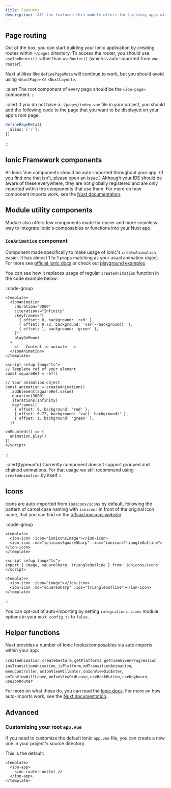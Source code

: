 ```yaml
---
title: Features
description: 'All the features this module offers for building apps with Ionic at great speed'
---
```


## Page routing

Out of the box, you can start building your Ionic application by creating routes within `~/pages` directory. To access the router, you should use `useIonRouter()` rather than `useRouter()` (which is auto-imported from `vue-router`).

Nuxt utilities like `definePageMeta` will continue to work, but you should avoid using `<NuxtPage>` or `<NuxtLayout>`.

::alert
The root component of every page should be the `<ion-page>` component.
::

::alert
If you do not have a `~/pages/index.vue` file in your project, you should add the following code to the page that you want to be displayed on your app's root page:

```ts [pages/home.vue]
definePageMeta({
  alias: ['/'],
})
```

::

## Ionic Framework components

All Ionic Vue components should be auto-imported throughout your app. (If you find one that isn't, please open an issue.) Although your IDE should be aware of these everywhere, they are not globally registered and are only imported within the components that use them. For more on how component imports work, see the [Nuxt documentation](https://v3.nuxtjs.org/guide/directory-structure/components#components-directory).

## Module utility components

Module also offers few components made for easier and more seamless way to integrate Ionic's composables or functions into your Nuxt app.

### `IonAnimation` component

Component made specifically to make usage of Ionic's `createAnimation` easier. It has almost 1 to 1 props matching as your usual animation object. For more see [official Ionic docs](https://ionicframework.com/docs/utilities/animations) or check out [playground examples](https://github.com/danielroe/nuxt-ionic/blob/main/playground/pages/tabs/tab4.vue)

You can see how it replaces usage of regular `createAnimation` function in the code example below:

::code-group

```vue [IonAnimation]
<template>
  <IonAnimation
    :duration="3000"
    :iterations="Infinity"
    :keyframes="[
      { offset: 0, background: 'red' },
      { offset: 0.72, background: 'var(--background)' },
      { offset: 1, background: 'green' },
    ]"
    playOnMount
  >
    <!-- Content to animate -->
  </IonAnimation>
</template>
```

```vue [Manual usage]
<script setup lang="ts">
// Template ref of your element
const squareRef = ref()

// Your animation object
const animation = createAnimation()
  .addElement(squareRef.value)
  .duration(3000)
  .iterations(Infinity)
  .keyframes([
    { offset: 0, background: 'red' },
    { offset: 0.72, background: 'var(--background)' },
    { offset: 1, background: 'green' },
  ])

onMounted(() => {
  animation.play()
})
</script>
```

::

::alert{type=info}
Currently component doesn't support grouped and chained animations. For that usage we still recommend using `createAnimation` by itself
::

## Icons

Icons are auto-imported from `ionicons/icons` by default, following the pattern of camel case naming with `ionicons` in front of the original icon name, that you can find on the [official ionicons website](https://ionic.io/ionicons).

::code-group

```vue [Auto-imported icons]
<template>
  <ion-icon :icon="ioniconsImage"></ion-icon>
  <ion-icon :md="ioniconsSquareSharp" :ios="ioniconsTriangleOutline"></ion-icon>
</template>
```

```vue [Manual imports]
<script setup lang="ts">
import { image, squareSharp, triangleOutline } from 'ionicons/icons'
</script>

<template>
  <ion-icon :icon="image"></ion-icon>
  <ion-icon :md="squareSharp" :ios="triangleOutline"></ion-icon>
</template>
```

::

You can opt-out of auto-importing by setting `integrations.icons` module options in your `nuxt.config.ts` to `false`.

## Helper functions

Nuxt provides a number of Ionic hooks/composables via auto-imports within your app:

`createAnimation`, `createGesture`, `getPlatforms`, `getTimeGivenProgression`, `iosTransitionAnimation`, `isPlatform`, `mdTransitionAnimation`, `menuController`, `onIonViewWillEnter`, `onIonViewDidEnter`, `onIonViewWillLeave`, `onIonViewDidLeave`, `useBackButton`, `useKeyboard`, `useIonRouter`

For more on what these do, you can read the [Ionic docs](https://ionicframework.com/docs/). For more on how auto-imports work, see the [Nuxt documentation](https://v3.nuxtjs.org/guide/concepts/auto-imports#auto-imports).

## Advanced

### Customizing your root `app.vue`

If you need to customize the default Ionic `app.vue` file, you can create a new one in your project's source directory.

This is the default:

```vue [app.vue]
<template>
  <ion-app>
    <ion-router-outlet />
  </ion-app>
</template>
```
